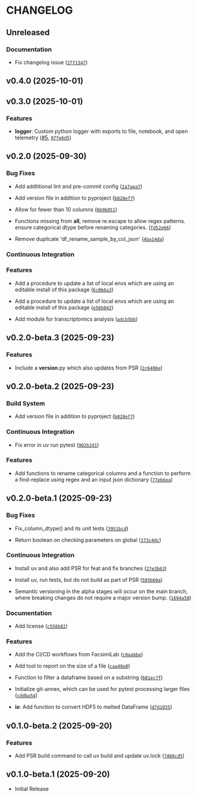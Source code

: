 # CHANGELOG

<!-- version list -->


## Unreleased


### Documentation


- Fix changelog issue
  ([`2ff1347`](https://github.com/pranavmishra90/faxlab-tools/commit/2ff134734c6a1fe9740c9ba8080ebef43b1443f2))



## v0.4.0 (2025-10-01)


## v0.3.0 (2025-10-01)

### Features

- **logger**: Custom python logger with exports to file, notebook, and open telemetry
  ([#5](https://github.com/pranavmishra90/faxlab-tools/pull/5),
  [`07fe6d5`](https://github.com/pranavmishra90/faxlab-tools/commit/07fe6d527850a41115ad273345c9d238376c5467))




## v0.2.0 (2025-09-30)

### Bug Fixes

- Add addtitional lint and pre-commit config
  ([`2a7aea7`](https://github.com/FacsimiLab/faxlab-tools/commit/2a7aea731cdeafc8201e5b1b28aecbbc39e7f801))

- Add version file in addition to pyproject
  ([`b028ef7`](https://github.com/FacsimiLab/faxlab-tools/commit/b028ef7db1bd845a1a117b62bd691479d5001432))


- Allow for fewer than 10 columns
  ([`0b9b051`](https://github.com/pranavmishra90/faxlab-tools/commit/0b9b0517dd35bd321e90f34b2938dfbfa65d50bc))


- Functions missing from __all__, remove re.escape to allow regex patterns. ensure categorical dtype
  before renaming categories.
  ([`fd52e66`](https://github.com/pranavmishra90/faxlab-tools/commit/fd52e6691a038445af9b200ae96bfc118e704954))

- Remove duplicate 'df_rename_sample_by_col_json'
  ([`4ba14da`](https://github.com/pranavmishra90/faxlab-tools/commit/4ba14da301f0e6531b1c468ed9ce6b0178f28d47))

### Continuous Integration



### Features

- Add a procedure to update a list of local envs which are using an editable install of this package
  ([`6c0b6a3`](https://github.com/pranavmishra90/faxlab-tools/commit/6c0b6a3f34674b79cef52eff4b15225fa3697e84))

- Add a procedure to update a list of local envs which are using an editable install of this package
  ([`e56b042`](https://github.com/pranavmishra90/faxlab-tools/commit/e56b042962123abe506850ca6713bb18b0f6ad11))

- Add module for transcriptomics analysis
  ([`adcb5bb`](https://github.com/pranavmishra90/faxlab-tools/commit/adcb5bb6153a579bf47ec5a78a5e7a9b1f079a94))


## v0.2.0-beta.3 (2025-09-23)

### Features

- Include a __version__.py which also updates from PSR
  ([`2c6408e`](https://github.com/pranavmishra90/faxlab-tools/commit/2c6408eece258989ac70d49a778b2f82529c1195))


## v0.2.0-beta.2 (2025-09-23)

### Build System

- Add version file in addition to pyproject
  ([`b028ef7`](https://github.com/pranavmishra90/faxlab-tools/commit/b028ef7db1bd845a1a117b62bd691479d5001432))

### Continuous Integration


- Fix error in uv run pytest
  ([`902b2d1`](https://github.com/pranavmishra90/faxlab-tools/commit/902b2d1994d0c58c9b12258712a175bbcf0baeb0))

### Features

- Add functions to rename categorical columns and a function to perform a find-replace using regex
  and an input json dictionary
  ([`77eb6ea`](https://github.com/pranavmishra90/faxlab-tools/commit/77eb6eaebe3a0fce69b26f312c233ed741fdd459))




## v0.2.0-beta.1 (2025-09-23)

### Bug Fixes

- Fix_column_dtype() and its unit tests
  ([`3951bcd`](https://github.com/pranavmishra90/faxlab-tools/commit/3951bcd9fb26115f44ead45f979526a59b458216))

- Return boolean on checking parameters on global
  ([`173c4dc`](https://github.com/pranavmishra90/faxlab-tools/commit/173c4dcc7f2f48e5b8cda273162722d7ba9f49f9))

### Continuous Integration

- Install uv and also add PSR for feat and fix branches
  ([`27e3b63`](https://github.com/pranavmishra90/faxlab-tools/commit/27e3b63859079509c2dd83a089994f2be9f2cc79))

- Install uv, run tests, but do not build as part of PSR
  ([`585b60a`](https://github.com/pranavmishra90/faxlab-tools/commit/585b60a3aba4c8046908561f8fe87dc8b4852eb1))

- Semantic versioning in the alpha stages will occur on the main branch, where breaking changes do
  not require a major version bump.
  ([`1694a58`](https://github.com/pranavmishra90/faxlab-tools/commit/1694a58f3e46294e8d1b1a64a565aceab09dd0dd))

### Documentation

- Add license
  ([`c558b82`](https://github.com/pranavmishra90/faxlab-tools/commit/c558b82ff46cbc12c872783147d599607770e01c))

### Features


- Add the CI/CD workflows from FacsimiLab
  ([`c0aabbe`](https://github.com/FacsimiLab/faxlab-tools/commit/c0aabbef60bfae889c5e6433b3a9385592f64aca))



- Add tool to report on the size of a file
  ([`caa40a0`](https://github.com/FacsimiLab/faxlab-tools/commit/caa40a0f5e2c987fc9ac84723b014e68d231ed23))

- Function to filter a dataframe based on a substring
  ([`681ec7f`](https://github.com/FacsimiLab/faxlab-tools/commit/681ec7f2611037b527036358caa8842e0fe86fb2))



- Initialize git-annex, which can be used for pytest processing larger files
  ([`cddba54`](https://github.com/FacsimiLab/faxlab-tools/commit/cddba5415be1f8f6e9ce596931ca5bfb210ac0ca))


- **io**: Add function to convert HDF5 to melted DataFrame
  ([`d7d1035`](https://github.com/pranavmishra90/faxlab-tools/commit/d7d1035488fff4762082f76afabfb9e7bab7537f))


## v0.1.0-beta.2 (2025-09-20)

### Features

- Add PSR build command to call uv build and update uv.lock
  ([`7460cd5`](https://github.com/pranavmishra90/faxlab-tools/commit/7460cd536c8e950630715e0f3e506ac8e22486de))


## v0.1.0-beta.1 (2025-09-20)

- Initial Release
